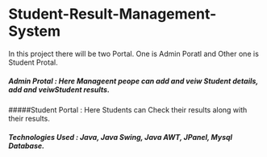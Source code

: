 # Student-Result-Management-System
In this project there will be two Portal. One is Admin Poratl and Other one is Student Protal.
##### Admin Protal : Here Manageent peope can add and veiw Student details, add and veiwStudent results.
#####Student Portal : Here Students can Check their results along with their results.
##### Technologies Used : Java, Java Swing, Java AWT, JPanel, Mysql Database.
